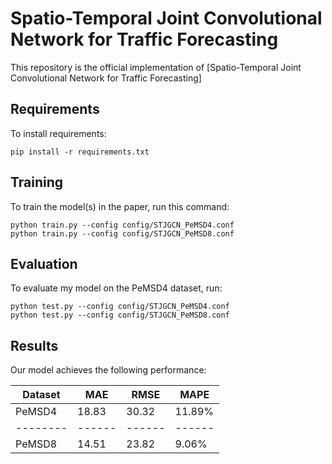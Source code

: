 # Spatio-Temporal Joint Convolutional Network for Traffic Forecasting

This repository is the official implementation of [Spatio-Temporal Joint Convolutional Network for Traffic Forecasting] 

## Requirements

To install requirements:

```setup
pip install -r requirements.txt
```

## Training

To train the model(s) in the paper, run this command:

```train
python train.py --config config/STJGCN_PeMSD4.conf
python train.py --config config/STJGCN_PeMSD8.conf
```

## Evaluation

To evaluate my model on the PeMSD4 dataset, run:

```eval
python test.py --config config/STJGCN_PeMSD4.conf
python test.py --config config/STJGCN_PeMSD8.conf
```

## Results

Our model achieves the following performance:

| Dataset |  MAE  |  RMSE  |  MAPE  |
| --------|------ | ------ | ------ |
| PeMSD4  | 18.83 | 30.32  | 11.89% |
| --------|------ | ------ | ------ |
| PeMSD8  | 14.51 | 23.82  | 9.06%  |
